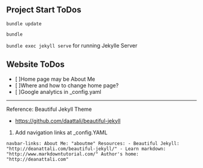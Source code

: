 ## Project Start ToDos

`bundle update`

`bundle`

`bundle exec jekyll serve` for running Jekylle Server

## Website ToDos
- [ ]Home page may be About Me
- [ ]Where and how to change home page?
- [ ]Google analytics in _config.yaml


---
Reference:
Beautiful Jekyll Theme
- https://github.com/daattali/beautiful-jekyll

1. Add navigation links at _config.YAML


`navbar-links:
  About Me: "aboutme"
  Resources:
    - Beautiful Jekyll: "http://deanattali.com/beautiful-jekyll/"
    - Learn markdown: "http://www.markdowntutorial.com/"
   Author's home: "http://deanattali.com"`
